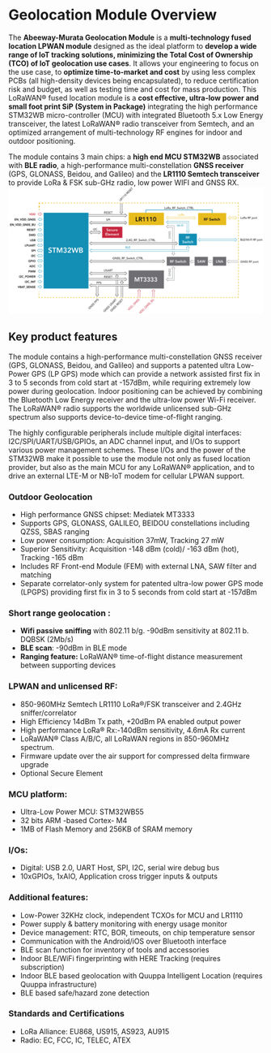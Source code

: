 # Geolocation Module Overview
The **Abeeway-Murata Geolocation Module** is a **multi-technology fused location LPWAN module** designed as the ideal platform to **develop a wide range of IoT tracking solutions, minimizing the Total Cost of Ownership (TCO) of IoT geolocation use cases**. It allows your engineering to focus on the use case, to **optimize time-to-market and cost** by using less complex PCBs (all high-density devices being encapsulated), to reduce certification risk and budget, as well as testing time and cost for mass production. This LoRaWAN® fused location module is a **cost effective, ultra-low power and small foot print SiP (System in Package)** integrating the high performance STM32WB micro-controller (MCU) with integrated Bluetooth 5.x Low Energy transceiver, the latest LoRaWAN® radio transceiver from Semtech, and an optimized arrangement of multi-technology RF engines for indoor and outdoor positioning.

The module contains 3 main chips: a **high end MCU STM32WB** associated with **BLE radio**, a  high-performance multi-constellation **GNSS receiver** (GPS, GLONASS, Beidou, and Galileo) and the **LR1110 Semtech transceiver** to provide LoRa & FSK sub-GHz radio, low power WIFI and GNSS RX. 
<img src="./images/geoloc_module_block_diagram.png" border="0" width="900" />

## Key product features
The module contains a high-performance multi-constellation GNSS receiver (GPS, GLONASS, Beidou, and Galileo) and supports a patented ultra Low-Power GPS (LP GPS) mode which can provide a network
assisted first fix in 3 to 5 seconds from cold start at -157dBm, while requiring extremely low power during geolocation. Indoor positioning can be achieved by
combining the Bluetooth Low Energy receiver and the ultra-low power Wi-Fi receiver. The LoRaWAN® radio supports the worldwide unlicensed sub-GHz spectrum also supports device-to-device time-of-flight ranging.

The highly configurable peripherals include multiple digital interfaces: I2C/SPI/UART/USB/GPIOs, an ADC
channel input, and I/Os to support various power management schemes. These I/Os and the power of the
STM32WB make it possible to use the module not only as fused location provider, but also as the main MCU
for any LoRaWAN® application, and to drive an external LTE-M or NB-IoT modem for cellular LPWAN support.

### Outdoor Geolocation

* High performance GNSS chipset: Mediatek MT3333
* Supports GPS, GLONASS, GALILEO, BEIDOU constellations including QZSS, SBAS ranging
* Low power consumption: Acquisition 37mW, Tracking 27 mW
* Superior Sensitivity: Acquisition -148 dBm (cold)/ -163 dBm (hot), Tracking -165 dBm
* Includes RF Front-end Module (FEM) with external LNA, SAW filter and matching
* Separate correlator-only system for patented ultra-low power GPS mode (LPGPS) providing first fix in 3 to 5 seconds from cold start at -157dBm 

### Short range geolocation :
* **Wifi passive sniffing** with 802.11 b/g. -90dBm sensitivity at 802.11 b. DQBSK (2Mb/s)
* **BLE scan**: -90dBm in BLE mode
* **Ranging feature:** LoRaWAN® time-of-flight distance measurement between supporting devices

### LPWAN and unlicensed RF:
* 850-960MHz Semtech LR1110 LoRa®/FSK transceiver and 2.4GHz sniffer/correlator
* High Efficiency 14dBm Tx path, +20dBm PA enabled output power
* High performance LoRa® Rx:-140dBm sensitivity, 4.6mA Rx current
* LoRaWAN® Class A/B/C, all LoRaWAN regions in 850-960MHz spectrum.
* Firmware update over the air support for compressed delta firmware upgrade
* Optional Secure Element

### MCU platform:
* Ultra-Low Power MCU: STM32WB55
* 32 bits ARM -based Cortex- M4
* 1MB of Flash Memory and 256KB of SRAM memory

### I/Os:
* Digital: USB 2.0, UART Host, SPI, I2C, serial wire debug bus
* 10xGPIOs, 1xAIO, Application cross trigger inputs & outputs

### Additional features:
* Low-Power 32KHz clock, independent TCXOs for MCU and LR1110
* Power supply & battery monitoring with energy usage monitor
* Device management: RTC, BOR, timeouts, on chip temperature sensor
* Communication with the Android/iOS over Bluetooth interface
* BLE scan function for inventory of tools and accessories
* Indoor BLE/WiFi fingerprinting with HERE Tracking (requires subscription)
* Indoor BLE based geolocation with Quuppa Intelligent Location (requires Quuppa infrastructure)
* BLE based safe/hazard zone detection

### Standards and Certifications
* LoRa Alliance: EU868, US915, AS923, AU915
* Radio: EC, FCC, IC, TELEC, ATEX
